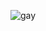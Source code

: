 ![gay](https://cdn.discordapp.com/attachments/734043019665473627/752143437272449125/IMG_20200906_192838.jpg)
